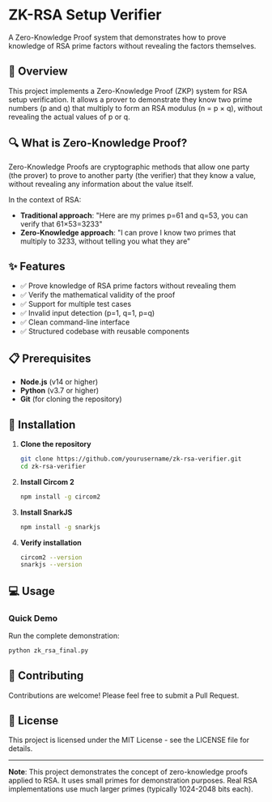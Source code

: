 # ZK-RSA Setup Verifier

A Zero-Knowledge Proof system that demonstrates how to prove knowledge of RSA prime factors without revealing the factors themselves.

## 🎯 Overview

This project implements a Zero-Knowledge Proof (ZKP) system for RSA setup verification. It allows a prover to demonstrate they know two prime numbers (p and q) that multiply to form an RSA modulus (n = p × q), without revealing the actual values of p or q.

## 🔍 What is Zero-Knowledge Proof?

Zero-Knowledge Proofs are cryptographic methods that allow one party (the prover) to prove to another party (the verifier) that they know a value, without revealing any information about the value itself.

In the context of RSA:
- **Traditional approach**: "Here are my primes p=61 and q=53, you can verify that 61×53=3233"
- **Zero-Knowledge approach**: "I can prove I know two primes that multiply to 3233, without telling you what they are"

## ✨ Features

- ✅ Prove knowledge of RSA prime factors without revealing them
- ✅ Verify the mathematical validity of the proof
- ✅ Support for multiple test cases
- ✅ Invalid input detection (p=1, q=1, p=q)
- ✅ Clean command-line interface
- ✅ Structured codebase with reusable components

## 📋 Prerequisites

- **Node.js** (v14 or higher)
- **Python** (v3.7 or higher)
- **Git** (for cloning the repository)

## 🚀 Installation

1. **Clone the repository**
   ```bash
   git clone https://github.com/yourusername/zk-rsa-verifier.git
   cd zk-rsa-verifier
   ```

2. **Install Circom 2**
   ```bash
   npm install -g circom2
   ```

3. **Install SnarkJS**
   ```bash
   npm install -g snarkjs
   ```

4. **Verify installation**
   ```bash
   circom2 --version
   snarkjs --version
   ```

## 💻 Usage

### Quick Demo

Run the complete demonstration:
```bash
python zk_rsa_final.py
```


## 🤝 Contributing

Contributions are welcome! Please feel free to submit a Pull Request.

## 📄 License

This project is licensed under the MIT License - see the LICENSE file for details.

---

**Note**: This project demonstrates the concept of zero-knowledge proofs applied to RSA. It uses small primes for demonstration purposes. Real RSA implementations use much larger primes (typically 1024-2048 bits each).
